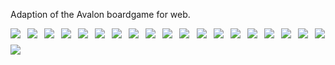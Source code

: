 Adaption of the Avalon boardgame for web.

<div style="width: 100%; display: flex; flex-direction: row; flex-wrap: wrap; gap: 10px;">
  <img src="/screenshots/1.png" style="flex: 1; max-width: 250px;">
  <img src="/screenshots/2.png" style="flex: 1; max-width: 250px;">
  <img src="/screenshots/3.png" style="flex: 1; max-width: 250px;">
  <img src="/screenshots/4.png" style="flex: 1; max-width: 250px;">
  <img src="/screenshots/5.png" style="flex: 1; max-width: 250px;">
  <img src="/screenshots/6.png" style="flex: 1; max-width: 250px;">
  <img src="/screenshots/7.png" style="flex: 1; max-width: 250px;">
  <img src="/screenshots/8.png" style="flex: 1; max-width: 250px;">
  <img src="/screenshots/9.png" style="flex: 1; max-width: 250px;">
  <img src="/screenshots/10.png" style="flex: 1; max-width: 250px;">
  <img src="/screenshots/11.png" style="flex: 1; max-width: 250px;">
  <img src="/screenshots/12.png" style="flex: 1; max-width: 250px;">
  <img src="/screenshots/13.png" style="flex: 1; max-width: 250px;">
  <img src="/screenshots/14.png" style="flex: 1; max-width: 250px;">
  <img src="/screenshots/15.png" style="flex: 1; max-width: 250px;">
  <img src="/screenshots/16.png" style="flex: 1; max-width: 250px;">
  <img src="/screenshots/17.png" style="flex: 1; max-width: 250px;">
  <img src="/screenshots/18.png" style="flex: 1; max-width: 250px;">
  <img src="/screenshots/19.png" style="flex: 1; max-width: 250px;">
  <img src="/screenshots/20.png" style="flex: 1; max-width: 250px;">
</div>
